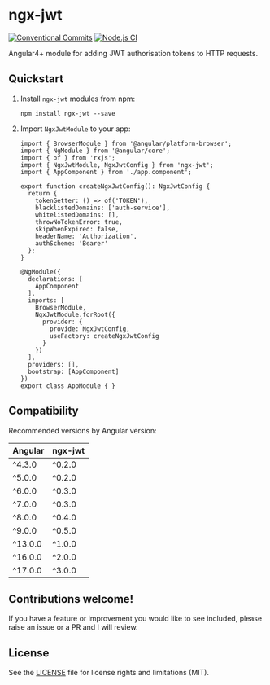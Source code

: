 # ngx-jwt

[![Conventional Commits](https://img.shields.io/badge/Conventional%20Commits-1.0.0-yellow.svg)](https://conventionalcommits.org)
[![Node.js CI](https://github.com/rars/ngx-jwt/actions/workflows/node.js.yml/badge.svg)](https://github.com/rars/ngx-jwt/actions/workflows/node.js.yml)

Angular4+ module for adding JWT authorisation tokens to HTTP requests.

## Quickstart

1. Install `ngx-jwt` modules from npm:
   ```
   npm install ngx-jwt --save
   ```
2. Import `NgxJwtModule` to your app:

   ```
   import { BrowserModule } from '@angular/platform-browser';
   import { NgModule } from '@angular/core';
   import { of } from 'rxjs';
   import { NgxJwtModule, NgxJwtConfig } from 'ngx-jwt';
   import { AppComponent } from './app.component';

   export function createNgxJwtConfig(): NgxJwtConfig {
     return {
       tokenGetter: () => of('TOKEN'),
       blacklistedDomains: ['auth-service'],
       whitelistedDomains: [],
       throwNoTokenError: true,
       skipWhenExpired: false,
       headerName: 'Authorization',
       authScheme: 'Bearer'
     };
   }

   @NgModule({
     declarations: [
       AppComponent
     ],
     imports: [
       BrowserModule,
       NgxJwtModule.forRoot({
         provider: {
           provide: NgxJwtConfig,
           useFactory: createNgxJwtConfig
         }
       })
     ],
     providers: [],
     bootstrap: [AppComponent]
   })
   export class AppModule { }
   ```

## Compatibility

Recommended versions by Angular version:

| Angular | ngx-jwt |
| ------- | ------- |
| ^4.3.0  | ^0.2.0  |
| ^5.0.0  | ^0.2.0  |
| ^6.0.0  | ^0.3.0  |
| ^7.0.0  | ^0.3.0  |
| ^8.0.0  | ^0.4.0  |
| ^9.0.0  | ^0.5.0  |
| ^13.0.0 | ^1.0.0  |
| ^16.0.0 | ^2.0.0  |
| ^17.0.0 | ^3.0.0  |

## Contributions welcome!

If you have a feature or improvement you would like to see included, please raise an issue or a PR and I will review.

## License

See the [LICENSE](LICENSE.md) file for license rights and limitations (MIT).
